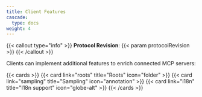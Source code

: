 ```yaml
---
title: Client Features
cascade:
  type: docs
weight: 4
---
```


{{< callout type="info" >}}
**Protocol Revision**: {{< param protocolRevision >}}
{{< /callout >}}

Clients can implement additional features to enrich connected MCP servers:
  
{{< cards >}}
  {{< card link="roots" title="Roots" icon="folder" >}}
  {{< card link="sampling" title="Sampling" icon="annotation" >}}
  {{< card link="i18n" title="I18n support" icon="globe-alt" >}}
{{< /cards >}}
